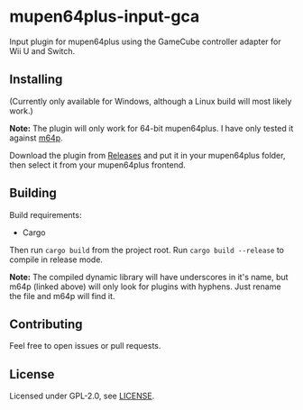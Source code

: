 # mupen64plus-input-gca

Input plugin for mupen64plus using the GameCube controller adapter for Wii U and Switch.

## Installing

(Currently only available for Windows, although a Linux build will most likely work.)

**Note:** The plugin will only work for 64-bit mupen64plus. I have only tested it against [m64p](https://m64p.github.io/).

Download the plugin from [Releases](../../releases/latest) and put it in your mupen64plus folder, then select it from your mupen64plus frontend.

## Building

Build requirements:

* Cargo

Then run `cargo build` from the project root. Run `cargo build --release` to compile in release mode.

**Note:** The compiled dynamic library will have underscores in it's name, but m64p (linked above) will only look for plugins with hyphens. Just rename the file and m64p will find it.

## Contributing

Feel free to open issues or pull requests.

## License

Licensed under GPL-2.0, see [LICENSE](LICENSE).

